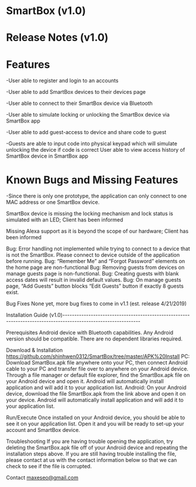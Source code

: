 # SmartBox (v1.0)

# Release Notes (v1.0)
# Features

 -User able to register and login to an accounts
 
 -User able to add SmartBox devices to their devices page
 
 -User able to connect to their SmartBox device via Bluetooth
 
 -User able to simulate locking or unlocking the SmartBox device via SmartBox app
 
 -User able to add guest-access to device and share code to guest 
 
 -Guests are able to input code into physical keypad which will simulate unlocking the device if code is correct
 User able to view access history of SmartBox device in SmartBox app
 
 
# Known Bugs and Missing Features

 -Since there is only one prototype, the application can only connect to one MAC address or one SmartBox device.
 
 SmartBox device is missing the locking mechanism and lock status is simulated with an LED; Client has been informed
 
 Missing Alexa support as it is beyond the scope of our hardware; Client has been informed
 
 Bug: Error handling not implemented while trying to connect to a device that is not the SmartBox. Please connect to device outside of     the application before running.
 Bug: “Remember Me” and “Forgot Password” elements on the home page are non-functional
 Bug: Removing guests from devices on manage guests page is non-functional.
 Bug: Creating guests with blank access dates will result in invalid default values.
 Bug: On manage guests page, “Add Guests” button blocks “Edit Guests” button if exactly 8 guests exist.
 
Bug Fixes
  None yet, more bug fixes to come in v1.1 (est. release 4/21/2019)

Installation Guide (v1.0)---------------------------------------------------------------------------------------------------------------

Prerequisites
 Android device with Bluetooth capabilities. Any Android version should be compatible.
 There are no dependent libraries required.
 
Download & Installation
 https://github.com/shinhwen0312/SmartBox/tree/master/APK%20Install
 PC: Download SmartBox.apk file anywhere onto your PC, then connect Android cable to your PC and transfer file over to anywhere on your   Android device. Through a file manager or default file explorer, find the SmartBox.apk file on your Android device and open it.         Android will automatically install application and will add it to your application list. 
 Android: On your Android device, download the file SmartBox.apk from the link above and open it on your device. Android will             automatically install application and will add it to your application list. 
 
Run/Execute
 Once installed on your Android device, you should be able to see it on your application list. Open it and you will be ready to set-up     your account and SmartBox device.
 
Troubleshooting
 If you are having trouble opening the application, try deleting the SmartBox.apk file off of your Android device and repeating the       installation steps above. If you are still having trouble installing the file, please contact at us with the contact information below   so that we can check to see if the file is corrupted.

Contact
maxeseo@gmail.com

